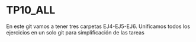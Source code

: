 # TP10_ALL
En este git vamos a tener tres carpetas EJ4-EJ5-EJ6. Unificamos todos los ejercicios en un solo git para simplificación de las tareas
